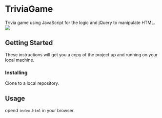 # TriviaGame
Trivia game using JavaScript for the logic and jQuery to manipulate HTML.
<img src="/assets/poster.jpg?raw=true">
## Getting Started

These instructions will get you a copy of the project up and running on your local machine.

### Installing

Clone to a local repository.

## Usage

opend `index.html` in your browser.
